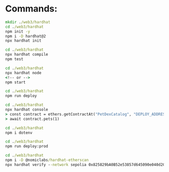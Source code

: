 # Commands:

```cmd
mkdir ./web3/hardhat
cd ./web3/hardhat
npm init -y
npm i -D hardhat@2
npx hardhat init
```

```cmd
cd ./web3/hardhat
npx hardhat compile
npm test
```

```cmd
cd ./web3/hardhat
npx hardhat node
<!-- or -->
npm start
```

```cmd
cd ./web3/hardhat
npm run deploy
```

```cmd
cd ./web3/hardhat
npx hardhat console
> const contract = ethers.getContractAt("PetDexCatalog", "DEPLOY_ADDRESS")
> await contract.pets(1)
```

```cmd
cd ./web3/hardhat
npm i dotenv
```

```cmd
cd ./web3/hardhat
npm run deploy:prod
```

```cmd
cd ./web3/hardhat
npm i -D @nomiclabs/hardhat-etherscan
npx hardhat verify --network sepolia 0x825829bA0B52e53857d645090e040d20580f3493
```

```cmd

```

```cmd

```
